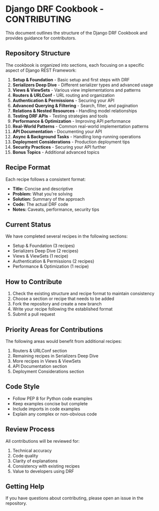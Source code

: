 # Django DRF Cookbook - CONTRIBUTING

This document outlines the structure of the Django DRF Cookbook and provides guidance for contributors.

## Repository Structure

The cookbook is organized into sections, each focusing on a specific aspect of Django REST Framework:

1. **Setup & Foundation** - Basic setup and first steps with DRF
2. **Serializers Deep Dive** - Different serializer types and advanced usage
3. **Views & ViewSets** - Various view implementations and patterns
4. **Routers & URLConf** - URL routing and organization
5. **Authentication & Permissions** - Securing your API
6. **Advanced Querying & Filtering** - Search, filter, and pagination
7. **Relations & Nested Resources** - Handling model relationships
8. **Testing DRF APIs** - Testing strategies and tools
9. **Performance & Optimization** - Improving API performance
10. **Real-World Patterns** - Common real-world implementation patterns
11. **API Documentation** - Documenting your API
12. **Async & Background Tasks** - Handling long-running operations
13. **Deployment Considerations** - Production deployment tips
14. **Security Practices** - Securing your API further
15. **Bonus Topics** - Additional advanced topics

## Recipe Format

Each recipe follows a consistent format:

- **Title:** Concise and descriptive
- **Problem:** What you're solving
- **Solution:** Summary of the approach
- **Code:** The actual DRF code
- **Notes:** Caveats, performance, security tips

## Current Status

We have completed several recipes in the following sections:

- Setup & Foundation (3 recipes)
- Serializers Deep Dive (2 recipes)
- Views & ViewSets (1 recipe)
- Authentication & Permissions (2 recipes)
- Performance & Optimization (1 recipe)

## How to Contribute

1. Check the existing structure and recipe format to maintain consistency
2. Choose a section or recipe that needs to be added
3. Fork the repository and create a new branch
4. Write your recipe following the established format
5. Submit a pull request

## Priority Areas for Contributions

The following areas would benefit from additional recipes:

1. Routers & URLConf section
2. Remaining recipes in Serializers Deep Dive
3. More recipes in Views & ViewSets
4. API Documentation section
5. Deployment Considerations section

## Code Style

- Follow PEP 8 for Python code examples
- Keep examples concise but complete
- Include imports in code examples
- Explain any complex or non-obvious code

## Review Process

All contributions will be reviewed for:

1. Technical accuracy
2. Code quality
3. Clarity of explanations
4. Consistency with existing recipes
5. Value to developers using DRF

## Getting Help

If you have questions about contributing, please open an issue in the repository.
